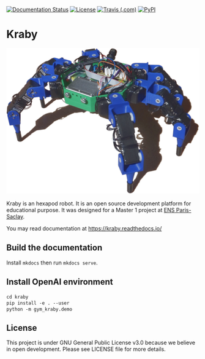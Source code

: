 [![Documentation Status](https://img.shields.io/readthedocs/kraby?style=flat-square)](https://kraby.readthedocs.io/en/latest/)
[![License](https://img.shields.io/github/license/erdnaxe/kraby?style=flat-square)](LICENSE)
[![Travis (.com)](https://img.shields.io/travis/com/erdnaxe/kraby?style=flat-square)](https://travis-ci.com/github/erdnaxe/kraby)
[![PyPI](https://img.shields.io/pypi/v/gym_kraby?style=flat-square)](https://pypi.org/project/gym-kraby/)

# Kraby

![Hexapod robot](docs/img/hexapod.jpg)

Kraby is an hexapod robot.
It is an open source development platform for educational purpose.
It was designed for a Master 1
project at [ENS Paris-Saclay](https://ens-paris-saclay.fr/).

You may read documentation at <https://kraby.readthedocs.io/>

## Build the documentation

Install `mkdocs` then run `mkdocs serve`.

## Install OpenAI environment

```
cd kraby
pip install -e . --user
python -m gym_kraby.demo
```

## License

This project is under GNU General Public License v3.0 because we believe in
open development. Please see LICENSE file for more details.
